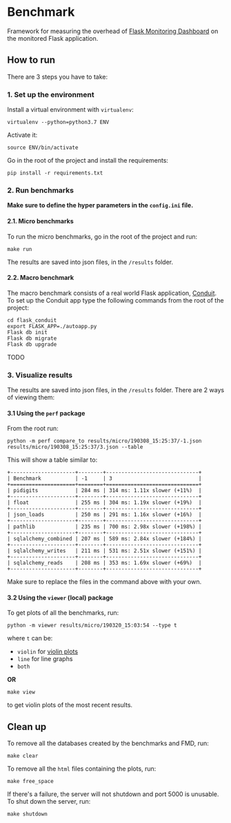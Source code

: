 # Benchmark
Framework for measuring the overhead of [Flask Monitoring Dashboard](https://github.com/flask-dashboard/Flask-MonitoringDashboard)
on the monitored Flask application.



## How to run
There are 3 steps you have to take:

### 1. Set up the environment
Install a virtual environment with `virtualenv`:
```
virtualenv --python=python3.7 ENV
```
Activate it:
```
source ENV/bin/activate
```
Go in the root of the project and install the requirements:
```
pip install -r requirements.txt
```


### 2. Run benchmarks

**Make sure to define the hyper parameters in the `config.ini` file.**


#### 2.1. Micro benchmarks
To run the micro benchmarks, go in the root of the project and run:
```
make run
```

The results are saved into json files, in the `/results` folder.

#### 2.2. Macro benchmark
The macro benchmark consists of a real world Flask application, 
[Conduit](https://github.com/gothinkster/flask-realworld-example-app).
To set up the Conduit app type the following commands from
the root of the project:
```
cd flask_conduit
export FLASK_APP=./autoapp.py
Flask db init
Flask db migrate
Flask db upgrade
```

TODO


### 3. Visualize results
The results are saved into json files, in the `/results` folder. There
are 2 ways of viewing them:

#### 3.1 Using the `perf` package 

From the root run:
```
python -m perf compare_to results/micro/190308_15:25:37/-1.json results/micro/190308_15:25:37/3.json --table
```
This will show a table similar to:
```
+---------------------+--------+------------------------------+
| Benchmark           | -1     | 3                            |
+=====================+========+==============================+
| pidigits            | 284 ms | 314 ms: 1.11x slower (+11%)  |
+---------------------+--------+------------------------------+
| float               | 255 ms | 304 ms: 1.19x slower (+19%)  |
+---------------------+--------+------------------------------+
| json_loads          | 250 ms | 291 ms: 1.16x slower (+16%)  |
+---------------------+--------+------------------------------+
| pathlib             | 235 ms | 700 ms: 2.98x slower (+198%) |
+---------------------+--------+------------------------------+
| sqlalchemy_combined | 207 ms | 589 ms: 2.84x slower (+184%) |
+---------------------+--------+------------------------------+
| sqlalchemy_writes   | 211 ms | 531 ms: 2.51x slower (+151%) |
+---------------------+--------+------------------------------+
| sqlalchemy_reads    | 208 ms | 353 ms: 1.69x slower (+69%)  |
+---------------------+--------+------------------------------+
```
Make sure to replace the files in the command above with your own.

#### 3.2 Using the `viewer` (local) package
To get plots of all the benchmarks, run:
```
python -m viewer results/micro/190320_15:03:54 --type t
```
where `t` can be:
- `violin` for [violin plots](https://en.wikipedia.org/wiki/Violin_plot)
- `line` for line graphs
- `both`

**OR**

```
make view
```

to get violin plots of the most recent results.


## Clean up
To remove all the databases created by the benchmarks and FMD, run:
```
make clear
```

To remove all the `html` files containing the plots, run:
```
make free_space
```

If there's a failure, the server will not shutdown and port 5000 is unusable.
To shut down the server, run:
```
make shutdown
```


